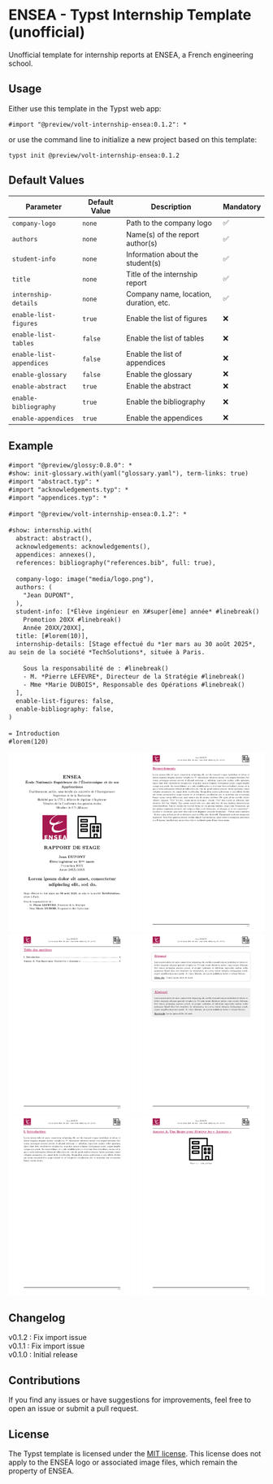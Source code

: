 # ENSEA - Typst Internship Template (unofficial)

Unofficial template for internship reports at ENSEA, a French engineering school.

## Usage

Either use this template in the Typst web app:
```typst
#import "@preview/volt-internship-ensea:0.1.2": *
```
or use the command line to initialize a new project based on this template:
```typst
typst init @preview/volt-internship-ensea:0.1.2
```

## Default Values

| Parameter                 | Default Value  | Description                             | Mandatory |
|---------------------------|----------------|-----------------------------------------|-----------|
| `company-logo`            | `none`         | Path to the company logo                | ✅        |
| `authors`                 | `none`         | Name(s) of the report author(s)         | ✅        |
| `student-info`            | `none`         | Information about the student(s)        | ✅        |
| `title`                   | `none`         | Title of the internship report          | ✅        |
| `internship-details`      | `none`         | Company name, location, duration, etc.  | ✅        |
| `enable-list-figures`     | `true`         | Enable the list of figures              | ❌        |
| `enable-list-tables`      | `false`        | Enable the list of tables               | ❌        |
| `enable-list-appendices`  | `false`        | Enable the list of appendices           | ❌        |
| `enable-glossary`         | `false`        | Enable the glossary                     | ❌        |
| `enable-abstract`         | `true`         | Enable the abstract                     | ❌        |
| `enable-bibliography`     | `true`         | Enable the bibliography                 | ❌        |
| `enable-appendices`       | `true`         | Enable the appendices                   | ❌        |

## Example

```typst
#import "@preview/glossy:0.8.0": *
#show: init-glossary.with(yaml("glossary.yaml"), term-links: true)
#import "abstract.typ": *
#import "acknowledgements.typ": *
#import "appendices.typ": *

#import "@preview/volt-internship-ensea:0.1.2": *

#show: internship.with(
  abstract: abstract(),
  acknowledgements: acknowledgements(),
  appendices: annexes(),
  references: bibliography("references.bib", full: true),

  company-logo: image("media/logo.png"),
  authors: (
    "Jean DUPONT",
  ),
  student-info: [*Élève ingénieur en X#super[ème] année* #linebreak()
    Promotion 20XX #linebreak()
    Année 20XX/20XX],
  title: [#lorem(10)],
  internship-details: [Stage effectué du *1er mars au 30 août 2025*, au sein de la société *TechSolutions*, située à Paris.

    Sous la responsabilité de : #linebreak()
    - M. *Pierre LEFEVRE*, Directeur de la Stratégie #linebreak()
    - Mme *Marie DUBOIS*, Responsable des Opérations #linebreak()
  ],
  enable-list-figures: false,
  enable-bibliography: false,
)

= Introduction
#lorem(120)
```

<p align="center">
  <img src="thumbnail-internship-1.png" width="250" />
  <img src="thumbnail-internship-2.png" width="250" />
  <br/>
  <img src="thumbnail-internship-3.png" width="250" />
  <img src="thumbnail-internship-4.png" width="250" />
    <br/>
  <img src="thumbnail-internship-5.png" width="250" />
  <img src="thumbnail-internship-6.png" width="250" />
</p>

## Changelog

v0.1.2 : Fix import issue \
v0.1.1 : Fix import issue \
v0.1.0 : Initial release

## Contributions

If you find any issues or have suggestions for improvements, feel free to open an issue or submit a pull request. 

## License

The Typst template is licensed under the [MIT license](https://github.com/Dawod-G/ENSEA_Typst-Template/blob/main/LICENSE.md). This license does not apply to the ENSEA logo or associated image files, which remain the property of ENSEA.